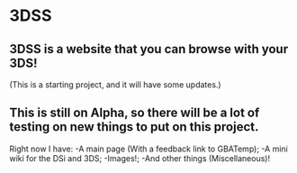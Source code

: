 # 3DSS
## 3DSS is a website that you can browse with your 3DS!
(This is a starting project, and it will have some updates.)
## This is still on Alpha, so there will be a lot of testing on new things to put on this project.
Right now I have:
-A main page (With a feedback link to GBATemp);
-A mini wiki for the DSi and 3DS;
-Images!;
-And other things (Miscellaneous)!

